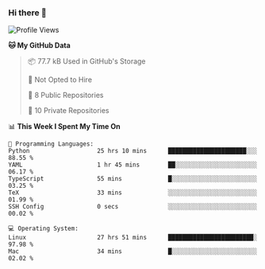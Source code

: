 ### Hi there 👋

<!--
**huayuan4396/huayuan4396** is a ✨ _special_ ✨ repository because its `README.md` (this file) appears on your GitHub profile.

Here are some ideas to get you started:

- 🔭 I’m currently working on ...
- 🌱 I’m currently learning ...
- 👯 I’m looking to collaborate on ...
- 🤔 I’m looking for help with ...
- 💬 Ask me about ...
- 📫 How to reach me: ...
- 😄 Pronouns: ...
- ⚡ Fun fact: ...
-->

<!--START_SECTION:waka-->
![Profile Views](http://img.shields.io/badge/Profile%20Views-2-blue)

**🐱 My GitHub Data** 

> 📦 77.7 kB Used in GitHub's Storage 
 > 
> 🚫 Not Opted to Hire
 > 
> 📜 8 Public Repositories 
 > 
> 🔑 10 Private Repositories 
 > 
📊 **This Week I Spent My Time On** 

```text
💬 Programming Languages: 
Python                   25 hrs 10 mins      ██████████████████████░░░   88.55 % 
YAML                     1 hr 45 mins        ██░░░░░░░░░░░░░░░░░░░░░░░   06.17 % 
TypeScript               55 mins             █░░░░░░░░░░░░░░░░░░░░░░░░   03.25 % 
TeX                      33 mins             ░░░░░░░░░░░░░░░░░░░░░░░░░   01.99 % 
SSH Config               0 secs              ░░░░░░░░░░░░░░░░░░░░░░░░░   00.02 % 

💻 Operating System: 
Linux                    27 hrs 51 mins      ████████████████████████░   97.98 % 
Mac                      34 mins             █░░░░░░░░░░░░░░░░░░░░░░░░   02.02 % 
```


<!--END_SECTION:waka-->
